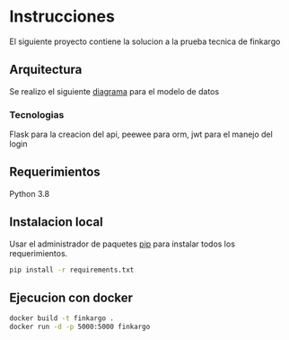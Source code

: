 # Instrucciones

El siguiente proyecto contiene la solucion a la prueba tecnica de finkargo

## Arquitectura
Se realizo el siguiente [diagrama](https://lucid.app/lucidchart/8ff7dffe-f60c-4120-8c0e-a2bcd32fca83/edit?viewport_loc=-1151%2C-379%2C4039%2C2027%2CteUxap1cgRFU&invitationId=inv_8dabf1f2-44fe-4415-a106-796fda6066f5) para el modelo de datos
### Tecnologias
Flask para la creacion del api, peewee para orm, jwt para el manejo del login 

## Requerimientos
Python 3.8

## Instalacion local

Usar el administrador de paquetes  [pip](https://pip.pypa.io/en/stable/) para instalar todos los requerimientos.

```bash
pip install -r requirements.txt
```

## Ejecucion con docker

```bash
docker build -t finkargo .
docker run -d -p 5000:5000 finkargo